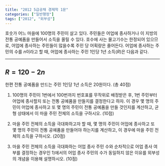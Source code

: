 ```yaml
---
title: "2012 5급공채 경제학 1문"
categories: ["일반행정"]
tags: ["2012", "외부성"]
---
```


호숫가 어느 마을에 100명의 주민이 살고 있다. 주민들은 어업에 종사하거나 이 지방의 전통 공예품을 만들어서 소득을 올릴 수 있다. 호수에 사는 물고기수는 한정되어 있으므로, 어업에 종사하는 주민들이 많을수록 주민 당 어획량은 줄어든다. 어업에 종사하는 주민의 수를 $n$이라고 할 때, 어업에 종사하는 주민 1인당 1년 소득($R$)은 다음과 같다.

---
$R = 120 - 2n$
---

한편 전통 공예품을 만드는 주민 1인당 1년 소득은 20원이다. (총 40점)

1) 100명의 주민이 1번에서 100번까지 번호표를 무작위로 배정받은 후, 1번 주민부터 어업에 종사할지 또는 전통 공예품을 만들지를 결정한다고 하자. 이 경우 몇 명의 주민이 어업에 종사하고 또 몇 명의 주민이 전통 공예품을 만들 것인지를 계산하고, 균형 상태에서 이 마을 주민 전체의 소득을 구하시오. (10점)

2) 마을 주민 전체의 소득을 극대화하고자 할 때, 몇 명의 주민이 어업에 종사하고 또 몇 명의 주민이 전통 공예품을 만들어야 하는지를 계산하고, 이 경우에 마을 주민 전체의 소득을 구하시오. (20점)

3) 마을 주민 전체의 소득을 극대화하는 어업 종사 주민 수와 순차적으로 어업 종사 여부를 결정하는 경우인 1)에서의 어업 종사 주민의 수가 동일하지 않은 이유를 외부성의 개념을 이용해 설명하시오. (10점)
